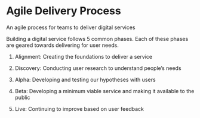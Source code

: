 # Agile Delivery Process
An agile process for teams to deliver digital services

Building a digital service follows 5 common phases. Each of these phases are geared towards delivering for user needs.

1. Alignment: Creating the foundations to deliver a service

2. Discovery: Conducting user research to understand people’s needs

3. Alpha: Developing and testing our hypotheses with users

4. Beta: Developing a minimum viable service and making it available to the public

5. Live: Continuing to improve based on user feedback
